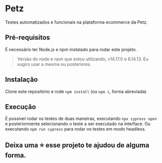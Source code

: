 # Petz
Testes automatizados e funcionais na plataforma ecommerce da Petz.

## Pré-requisitos
É necessário ter Node.js e npm instalado para rodar este projeto.
> Versão do node e npm que estou utilizando, v14.17.0 e 6.14.13. Eu sugiro usar a mesma ou posteriores.

## Instalação
Clone este repositório e rode `npm install` (ou `npm i`, forma abreviada)

## Execução
É possível rodar os testes de duas maneiras, executando `npx cypress open` e posteriormente selecionando o teste a ser executado na interface. Ou executando `npm run cypress` para rodar os testes em modo headless.

## Deixa uma ⭐ esse projeto te ajudou de alguma forma.
